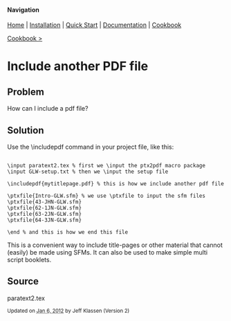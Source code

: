 #### Navigation

[Home](../../home/README.md)  | [Installation](../../installation/README.md) | [Quick Start](../../quick-start/README.md) | [Documentation](../../documentation/README.md) | [Cookbook ](../README.md) 

[Cookbook >](../README.md) 

# <span class="entry-title">Include another PDF file</span>

## <a name="TOC-Problem">Problem</a>

<a name="TOC-Problem">

How can I include a pdf file?

</a>

## <a name="TOC-Problem"></a><a name="TOC-Solution">Solution</a>

<a name="TOC-Solution">

Use the \includepdf command in your project file, like this:



```% sample ptx2pdf-project file

\input paratext2.tex % first we \input the ptx2pdf macro package
\input GLW-setup.txt % then we \input the setup file

\includepdf{mytitlepage.pdf} % this is how we include another pdf file

\ptxfile{Intro-GLW.sfm} % we use \ptxfile to input the sfm files
\ptxfile{43-JHN-GLW.sfm}
\ptxfile{62-1JN-GLW.sfm}
\ptxfile{63-2JN-GLW.sfm}
\ptxfile{64-3JN-GLW.sfm}  
  
\end % and this is how we end this file
```



This is a convenient way to include title-pages or other material that cannot (easily) be made using SFMs. It can also be used to make simple multi script booklets.



## <a name="TOC-Solution"></a><a name="TOC-Source">Source</a>


paratext2.tex



<small>Updated on <abbr class="updated" title="2012-01-06T15:12:55.365Z">Jan 6, 2012</abbr> by <span class="author"><span class="vcard">Jeff Klassen</span> </span>(Version <span class="sites:revision">2</span>)</small>  

